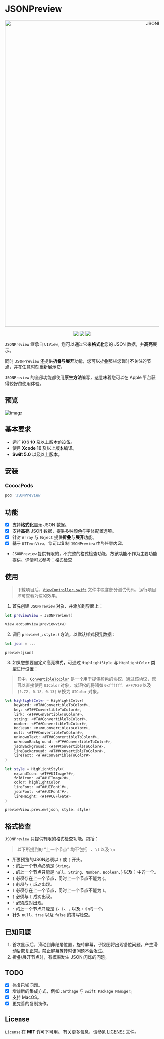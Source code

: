 # JSONPreview

<p align="center">
<img src="https://raw.githubusercontent.com/rakuyoMo/JSONPreview/master/Images/logo.png" alt="JSONPreview" title="JSONPreview" width="1000"/>
</p>

<p align="center">
<a><img src="https://img.shields.io/badge/language-swift-ffac45.svg"></a>
<a href="https://github.com/rakuyoMo/JSONPreview/releases"><img src="https://img.shields.io/cocoapods/v/JSONPreview.svg"></a>
<a href="https://github.com/rakuyoMo/JSONPreview/blob/master/LICENSE"><img src="https://img.shields.io/cocoapods/l/JSONPreview.svg?style=flat"></a>
</p>

`JSONPreview` 继承自 `UIView`。您可以通过它来**格式化**您的 JSON 数据，并**高亮**展示。

同时 `JSONPreview` 还提供**折叠与展开**功能，您可以折叠那些您暂时不关注的节点，并在任意时刻重新展示它。

`JSONPreview` 的全部功能都使用**原生方法**编写，这意味着您可以在 Apple 平台获得较好的使用体验。

## 预览

![image](https://github.com/rakuyoMo/JSONPreview/blob/master/Images/screenshot.gif)

## 基本要求

- 运行 **iOS 10** 及以上版本的设备。
- 使用 **Xcode 10** 及以上版本编译。
- **Swift 5.0** 以及以上版本。

## 安装

### CocoaPods

```ruby
pod 'JSONPreview'
```

## 功能

- [x] 支持**格式化**显示 JSON 数据。
- [x] 支持**高亮** JSON 数据，提供多种颜色与字体配置选项。
- [x] 针对 `Array` 与 `Object` 提供**折叠**与**展开**功能。
- [x] 基于 `UITextView`，您可以复制 `JSONPreview` 中的任意内容。

- `JSONPreview` 提供有限的，不完整的格式检查功能，故该功能不作为主要功能提供。详情可以参考：[格式检查](#格式检查)

## 使用

> 下载项目后，[`ViewController.swift`](https://github.com/rakuyoMo/JSONPreview/blob/master/JSONPreview/JSONPreview/Other/ViewController.swift) 文件中包含部分测试代码，运行项目即可查看对应的效果。

1. 首先创建 `JSONPreview` 对象，并添加到界面上：

```swift
let previewView = JSONPreview()

view.addSubview(previewView)
```

2. 调用 `preview(_:style:)` 方法，以默认样式预览数据：

```swift
let json = ...
    
preview(json)
```

3. 如果您想要自定义高亮样式，可通过 `HighlightStyle` 与 `HighlightColor` 类型进行设置：

> 其中，[`ConvertibleToColor`](https://github.com/rakuyoMo/JSONPreview/blob/master/JSONPreview/JSONPreview/Core/HighlightColor.swift#L119) 是一个用于提供颜色的协议。通过该协议，您可以直接使用 `UIColor` 对象，或轻松的将诸如 `0xffffff`、`#FF7F20` 以及  `[0.72, 0.18, 0.13]` 转换为 `UIColor` 对象。

```swift
let highlightColor = HighlightColor(
    keyWord: <#T##ConvertibleToColor#>,
    key: <#T##ConvertibleToColor#>,
    link: <#T##ConvertibleToColor#>,
    string: <#T##ConvertibleToColor#>,
    number: <#T##ConvertibleToColor#>,
    boolean: <#T##ConvertibleToColor#>,
    null: <#T##ConvertibleToColor#>,
    unknownText: <#T##ConvertibleToColor#>,
    unknownBackground: <#T##ConvertibleToColor#>,
    jsonBackground: <#T##ConvertibleToColor#>,
    lineBackground: <#T##ConvertibleToColor#>,
    lineText: <#T##ConvertibleToColor#>
)

let style = HighlightStyle(
    expandIcon: <#T##UIImage?#>,
    foldIcon: <#T##UIImage?#>,
    color: highlightColor,
    lineFont: <#T##UIFont?#>,
    jsonFont: <#T##UIFont?#>,
    lineHeight: <#T##CGFloat#>
)

previewView.preview(json, style: style)
```

## 格式检查

`JSONPreview` 只提供有限的格式检查功能，包括：

> 以下所提到的 “上一个节点” 均不包括 ` `、`\t` 以及 `\n`

- 所要预览的JSON必须以 `{` 或 `[` 开头。
- `:` 的上一个节点必须是 `String`。
- `,` 的上一个节点只能是 `null`、`String`、`Number`、`Boolean`、`}` 以及 `]` 中的一个。
- `{` 必须存在上一个节点，同时上一个节点不能为 `{`。
- `}` 必须与 `{` 成对出现。
- `[` 必须存在上一个节点，同时上一个节点不能为 `]`。
- `]` 必须与 `[` 成对出现。
- `"` 必须成对出现。
- `"` 的上一个节点只能是 `{`、`[`、`,` 以及 `:`  中的一个。
- 针对 `null`、`true` 以及 `false` 的拼写检查。

## 已知问题

1. 首次显示后，滑动到非结尾位置，旋转屏幕，子视图将出现错位问题。产生滑动后恢复正常。禁止屏幕转转时该问题不会发生。
2. 折叠/展开节点时，有概率发生 JSON 闪烁的问题。

## TODO

- [x] 修复已知问题。
- [x] 增加新的集成方式，例如 `Carthage` 与 `Swift Package Manager`。
- [x] 支持 MacOS。
- [x] 更完善的复制操作。

## License

`License` 在 **MIT** 许可下可用。 有关更多信息，请参见 [LICENSE](https://github.com/rakuyoMo/License/blob/master/LICENSE) 文件。
